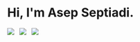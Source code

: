 # Hi, I'm Asep Septiadi.

<a href="https://dev.to/aspsptyd"><img src="https://img.shields.io/badge/dev.to-%40aspsptyd-black"/></a> &nbsp; <a href="https://medium.com/@septiyadi"><img src="https://img.shields.io/badge/medium.com-%40septiyadi-black"/></a> &nbsp; <a href="https://www.linkedin.com/in/aspsptyd/"><img src="https://img.shields.io/badge/linkedin.com-%40aspsptyd-black"/></a>

